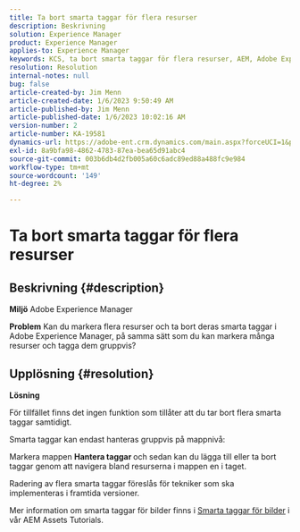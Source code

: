 ```yaml
---
title: Ta bort smarta taggar för flera resurser
description: Beskrivning
solution: Experience Manager
product: Experience Manager
applies-to: Experience Manager
keywords: KCS, ta bort smarta taggar för flera resurser, AEM, Adobe Experience Manager, frågor och svar
resolution: Resolution
internal-notes: null
bug: false
article-created-by: Jim Menn
article-created-date: 1/6/2023 9:50:49 AM
article-published-by: Jim Menn
article-published-date: 1/6/2023 10:02:16 AM
version-number: 2
article-number: KA-19581
dynamics-url: https://adobe-ent.crm.dynamics.com/main.aspx?forceUCI=1&pagetype=entityrecord&etn=knowledgearticle&id=18a63f93-a78d-ed11-81ac-6045bd006704
exl-id: 8a9bfa98-4862-4783-87ea-bea65d91abc4
source-git-commit: 003b6db4d2fb005a60c6adc89ed88a488fc9e984
workflow-type: tm+mt
source-wordcount: '149'
ht-degree: 2%

---
```


# Ta bort smarta taggar för flera resurser

## Beskrivning {#description}


<b>Miljö</b>
Adobe Experience Manager

<b>Problem</b>
Kan du markera flera resurser och ta bort deras smarta taggar i Adobe Experience Manager, på samma sätt som du kan markera många resurser och tagga dem gruppvis?


## Upplösning {#resolution}


<b>Lösning</b>

För tillfället finns det ingen funktion som tillåter att du tar bort flera smarta taggar samtidigt.

Smarta taggar kan endast hanteras gruppvis på mappnivå:

Markera mappen  <b>Hantera taggar </b>och sedan kan du lägga till eller ta bort taggar genom att navigera bland resurserna i mappen en i taget.

Radering av flera smarta taggar föreslås för tekniker som ska implementeras i framtida versioner.

Mer information om smarta taggar för bilder finns i [Smarta taggar för bilder](https://experienceleague.adobe.com/docs/experience-manager-learn/assets/metadata/image-smart-tags.html) i vår AEM Assets Tutorials.
